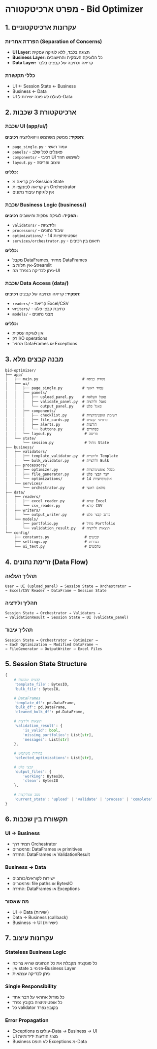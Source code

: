 # מפרט ארכיטקטורה - Bid Optimizer

## 1. עקרונות ארכיטקטוניים

### הפרדת אחריות (Separation of Concerns)
- **UI Layer:** תצוגה בלבד, ללא לוגיקה עסקית
- **Business Layer:** כל הלוגיקה העסקית והחישובים
- **Data Layer:** קריאה וכתיבה של קבצים בלבד

### כללי תקשורת
- UI ← Session State ← Business
- Business ← Data
- UI לעולם לא פונה ישירות ל-Data

## 2. ארכיטקטורת 3 שכבות

### שכבת UI (app/ui/)
**תפקיד:** ממשק משתמש וויזואליזציה
**רכיבים:**
- `page_single.py` - עמוד ראשי
- `panels/` - פאנלים לכל שלב
- `components/` - רכיבי UI לשימוש חוזר
- `layout.py` - עיצוב ופריסה

**כללים:**
- רק קריאה מ-Session State
- רק קריאה לפונקציות Orchestrator
- אין לוגיקת עיבוד נתונים

### שכבת Business Logic (business/)
**תפקיד:** לוגיקה עסקית וחישובים
**רכיבים:**
- `validators/` - ולידציות
- `processors/` - עיבוד נתונים
- `optimizations/` - 14 אופטימיזציות
- `services/orchestrator.py` - תיאום בין רכיבים

**כללים:**
- מקבל DataFrames, מחזיר DataFrames
- אין תלות ב-Streamlit
- ניתן לבדיקה בנפרד מה-UI

### שכבת Data Access (data/)
**תפקיד:** קריאה וכתיבה של קבצים
**רכיבים:**
- `readers/` - קריאת Excel/CSV
- `writers/` - כתיבת קבצי פלט
- `models/` - מבני נתונים

**כללים:**
- אין לוגיקה עסקית
- רק I/O operations
- מחזיר DataFrames או Exceptions

## 3. מבנה קבצים מלא

```
bid-optimizer/
├── app/
│   ├── main.py                    # נקודת כניסה
│   ├── ui/
│   │   ├── page_single.py         # עמוד ראשי
│   │   ├── panels/
│   │   │   ├── upload_panel.py    # פאנל העלאה
│   │   │   ├── validate_panel.py  # פאנל ולידציה
│   │   │   └── output_panel.py    # פאנל פלט
│   │   ├── components/
│   │   │   ├── checklist.py       # רשימת אופטימיזציות
│   │   │   ├── file_cards.py      # כרטיסי קבצים
│   │   │   ├── alerts.py          # הודעות
│   │   │   └── buttons.py         # כפתורים
│   │   └── layout.py               # פריסה
│   └── state/
│       └── session.py              # ניהול State
├── business/
│   ├── validators/
│   │   ├── template_validator.py  # ולידציית Template
│   │   └── bulk_validator.py      # ולידציית Bulk
│   ├── processors/
│   │   ├── optimizer.py           # מנהל אופטימיזציות
│   │   ├── file_generator.py      # יוצר קבצי פלט
│   │   └── optimizations/         # 14 אופטימיזציות
│   └── services/
│       └── orchestrator.py        # מתאם ראשי
├── data/
│   ├── readers/
│   │   ├── excel_reader.py        # קורא Excel
│   │   └── csv_reader.py          # קורא CSV
│   ├── writers/
│   │   └── output_writer.py       # כותב קבצי פלט
│   └── models/
│       ├── portfolio.py           # מודל Portfolio
│       └── validation_result.py   # תוצאות ולידציה
└── config/
    ├── constants.py                # קבועים
    ├── settings.py                 # הגדרות
    └── ui_text.py                  # טקסטים
```

## 4. זרימת נתונים (Data Flow)

### תהליך העלאה
```
User → UI (upload_panel) → Session State → Orchestrator → 
→ Excel/CSV Reader → DataFrame → Session State
```

### תהליך ולידציה
```
Session State → Orchestrator → Validators → 
→ ValidationResult → Session State → UI (validate_panel)
```

### תהליך עיבוד
```
Session State → Orchestrator → Optimizer → 
→ Each Optimization → Modified DataFrame → 
→ FileGenerator → OutputWriter → Excel Files
```

## 5. Session State Structure

```python
{
    # קבצים שהועלו
    'template_file': BytesIO,
    'bulk_file': BytesIO,
    
    # DataFrames
    'template_df': pd.DataFrame,
    'bulk_df': pd.DataFrame,
    'cleaned_bulk_df': pd.DataFrame,
    
    # תוצאות ולידציה
    'validation_result': {
        'is_valid': bool,
        'missing_portfolios': List[str],
        'messages': List[str]
    },
    
    # בחירות משתמש
    'selected_optimizations': List[str],
    
    # קבצי פלט
    'output_files': {
        'working': BytesIO,
        'clean': BytesIO
    },
    
    # מצב אפליקציה
    'current_state': 'upload' | 'validate' | 'process' | 'complete'
}
```

## 6. תקשורת בין שכבות

### UI → Business
- תמיד דרך Orchestrator
- פרמטרים: DataFrames או primitives
- החזרה: DataFrames או ValidationResult

### Business → Data
- ישירות לקוראים/כותבים
- פרמטרים: file paths או BytesIO
- החזרה: DataFrames או Exceptions

### מה שאסור
- UI → Data (ישירות)
- Data → Business (callback)
- Business → UI (ישירות)

## 7. עקרונות עיצוב

### Stateless Business Logic
- כל פונקציה מקבלת את כל הנתונים שהיא צריכה
- אין state פנימי ב-Business Layer
- ניתן לבדיקה עצמאית

### Single Responsibility
- כל מודול אחראי על דבר אחד
- כל אופטימיזציה בקובץ נפרד
- כל validator בקובץ נפרד

### Error Propagation
- Exceptions עולים מ-Data → Business → UI
- UI מציג הודעות ידידותיות
- Business לא תופס Exceptions מ-Data